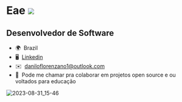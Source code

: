 Eae ![](https://user-images.githubusercontent.com/18350557/176309783-0785949b-9127-417c-8b55-ab5a4333674e.gif)
==============================================================================================================================================

Desenvolvedor de Software
-------------------------------

*   🌍  Brazil
*   🖥️  [Linkedin](http://www.linkedin.com/in/daniloflorenzano/)
*   ✉️  [daniloflorenzano1@outlook.com](mailto:daniloflorenzano1@outlook.com)
*   🤝  Pode me chamar pra colaborar em projetos open source e ou voltados para educação

  
![2023-08-31_15-46](https://github.com/daniloflorenzano/daniloflorenzano/assets/82340316/59f243d7-bede-45ff-87cb-e0f5f00c7950)
